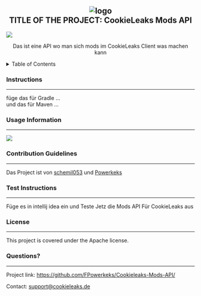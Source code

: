 
  <h2 align="center">
    <img src="https://cdn.discordapp.com/icons/1057956165633454110/5fc9c0c7d998f871139559a49beea1a4.webp?size=256" alt="logo" align="center"></img><br>
    TITLE OF THE PROJECT: CookieLeaks Mods API
  </h2>
  <img src="https://img.shields.io/badge/License-Apache-blue.svg">
  <p align="center">Das ist eine API wo man sich mods im CookieLeaks Client was machen kann</p>
  
  <details>
 alt="logo"    <summary>Table of Contents</summary>
    <ol>
      <li>
        <a href="#instructions">Installation Instructions</a>
      </li>
      <li><a href="#usage">Usage Information</a></li>
      <li><a href="#contributing">Contribution Guidelines</a></li>
      <li><a href="#test">Test Instructions</a></li>
      <li><a href="#license">License</a></li>
      <li><a href="#questions">Questions</a></li>
    </ol>
  </details>
  
  <h3 id="instructions">Instructions</h3>
  <hr>
  <p>füge das für Gradle ... <br> und das für Maven ...</p>
  
  <h3 id="usage">Usage Information</h3>
  <hr>
  <img src="https://camo.githubusercontent.com/6cbecd63a9a8f83ee186885c446938820ffa8304942a284ee6e1e2acb2bfd822/68747470733a2f2f696d672e736869656c64732e696f2f62616467652f6a6176612d2532334544384230302e7376673f7374796c653d666f722d7468652d6261646765266c6f676f3d6a617661266c6f676f436f6c6f723d7768697465"></img>
  
  <h3 id="contributing">Contribution Guidelines</h3>
  <hr>
  <p>Das Project ist von <a href="https://github.com/schemil053">schemil053</a> und <a href="https://github.com/FPowerkeks">Powerkeks</a></p>
  
  <h3 id="test">Test Instructions</h3>
  <hr>
  <p>Füge es in intellij idea ein und Teste Jetz die Mods API Für CookieLeaks aus</p>
  
  <h3 id="license">License</h3>
  <hr>
  <p>This project is covered under the Apache license.</p>

  
  <h3 id="questions">Questions?</h3>
  <hr>
  <p>Project link: <a href="https://github.com/FPowerkeks/Cookieleaks-Mods-API/">https://github.com/FPowerkeks/Cookieleaks-Mods-API/</a> </p>
  <p>Contact: <a href="mailto:support@cookieleaks.de">support@cookieleaks.de</a></p>
